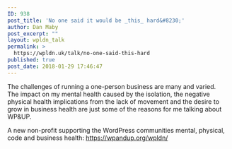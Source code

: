 ```yaml
---
ID: 938
post_title: 'No one said it would be _this_ hard&#8230;'
author: Dan Maby
post_excerpt: ""
layout: wpldn_talk
permalink: >
  https://wpldn.uk/talk/no-one-said-this-hard
published: true
post_date: 2018-01-29 17:46:47
---
```

The challenges of running a one-person business are many and varied.  The impact on my mental health caused by the isolation, the negative physical health implications from the lack of movement and the desire to grow in business health are just some of the reasons for me talking about WP&amp;UP.

A new non-profit supporting the WordPress communities mental, physical, code and business health: <a href="https://wpandup.org/wpldn/">https://wpandup.org/wpldn/</a>